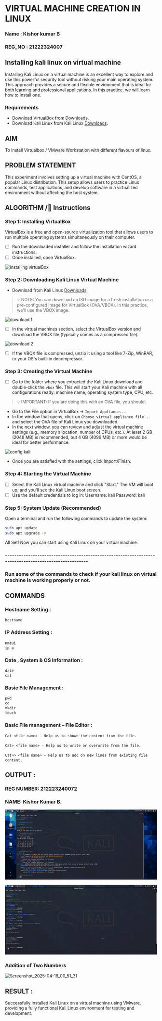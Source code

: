 <!-- hide -->
 # VIRTUAL MACHINE CREATION IN LINUX
 ### Name   : Kishor kumar B
 ### REG_NO : 21222324007
## Installing kali linux on virtual machine




Installing Kali Linux on a virtual machine is an excellent way to explore and use this powerful security tool without risking your main operating system. This approach provides a secure and flexible environment that is ideal for both learning and professional applications. In this practice, we will learn how to install one.


### Requirements
* Download VirtualBox from [Downloads](https://www.virtualbox.org/wiki/Downloads).
* Download Kali Linux from Kali Linux [Downloads](https://www.kali.org/get-kali/#kali-platforms).
## AIM
To Install Virtualbox / VMware Workstation with different flavours of linux.
## PROBLEM STATEMENT
This experiment involves setting up a virtual machine with CentOS, a popular Linux distribution. This setup allows users to practice Linux commands, test applications, and develop software in a virtualized environment without affecting the host system.


## ALGORITHM /📝 Instructions
### Step 1: Installing VirtualBox
VirtualBox is a free and open-source virtualization tool that allows users to run multiple operating systems simultaneously on their computer.

 - [ ] Run the downloaded installer and follow the installation wizard instructions.
 - [ ] Once installed, open VirtualBox.

 ![installing virtualBox](https://raw.githubusercontent.com/breatheco-de/installing-kali-linux-on-virtual-machine/main/assets/virtualbox-img.png)


### Step 2: Downloading Kali Linux Virtual Machine
 * Download from Kali Linux [Downloads](https://www.kali.org/get-kali/#kali-platforms).

> 💡 NOTE: You can download an ISO image for a fresh installation or a pre-configured image for VirtualBox (OVA/VBOX). In this practice, we'll use the VBOX image.

![download 1](https://raw.githubusercontent.com/breatheco-de/installing-kali-linux-on-virtual-machine/main/assets/get-kali-linux.png)

- [ ] In the virtual machines section, select the VirtualBox version and download the VBOX file (typically comes as a compressed file).

![download 2](https://raw.githubusercontent.com/breatheco-de/installing-kali-linux-on-virtual-machine/main/assets/get-kali-for-vb.png)

- [ ] If the VBOX file is compressed, unzip it using a tool like 7-Zip, WinRAR, or your OS's built-in decompressor.

### Step 3: Creating the Virtual Machine

 - [ ] Go to the folder where you extracted the Kali Linux download and double-click the `vbox` file. This will start your Kali machine with all configurations ready: machine name, operating system type, CPU, etc.

> 💡 IMPORTANT: If you are doing this with an OVA file, you should:

* Go to the File option in VirtualBox -> `Import Appliance...`
* In the window that opens, click on `Choose virtual appliance file...` and select the OVA file of Kali Linux you downloaded.
* In the next window, you can review and adjust the virtual machine settings (e.g., memory allocation, number of CPUs, etc.). At least 2 GB (2048 MB) is recommended, but 4 GB (4096 MB) or more would be ideal for better performance.

![config kali](https://raw.githubusercontent.com/breatheco-de/installing-kali-linux-on-virtual-machine/main/assets/preferences-vm-ova.png)

* Once you are satisfied with the settings, click Import/Finish.

### Step 4: Starting the Virtual Machine

- [ ] Select the Kali Linux virtual machine and click "Start." The VM will boot up, and you'll see the Kali Linux boot screen.
- [ ] Use the default credentials to log in:
     Username: kali
     Password: kali

### Step 5: System Update (Recommended)
Open a terminal and run the following commands to update the system:

```sh
sudo apt update
sudo apt upgrade -y
```

All Set!
Now you can start using Kali Linux on your virtual machine.
### -----------------------------------------------------------------------------------------------------
### Run some of the commands to check if your kali linux on virtual machine is working properly or not.

## COMMANDS

### Hostname Setting :
    hostname
### IP Address Setting :
    nmtui
    ip a
### Date , System & OS Information :
    date 
    cal
### Basic File Management :
    pwd
    cd
    mkdir
    touch
### Basic File management – File Editor :
    Cat <file name> - Help us to shown the content from the file.

    Cat> <file name> - Help us to write or overwrite from the file.

    Cat>> <file name> - Help us to add on new lines from existing file content.


## OUTPUT :
### REG NUMBER: 212223240072
### NAME: Kishor Kumar B.
![1](img/Screenshot_2025-02-26_03_16_59.png)


![2](img/Screenshot_2025-02-26_03_22_33.png)

### Addition of Two Numbers
![Screenshot_2025-04-16_00_51_31](https://github.com/user-attachments/assets/af9dffac-0946-4d2a-b509-15068d174161)


 
 
## RESULT :
Successfully installed Kali Linux on a virtual machine using VMware, providing a fully functional Kali Linux environment for testing and development.
 


